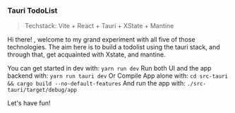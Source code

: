 ### Tauri TodoList 

> Techstack: Vite + React + Tauri + XState + Mantine

Hi there! , welcome to my grand experiment with all five of those technologies. The aim here is to build a todolist using the tauri stack, and through that, get acquainted with Xstate, and mantine.

You can get started in dev with: `yarn run dev`
Run both UI and the app backend with: `yarn run tauri dev`
Or Compile App alone with: `cd src-tauri && cargo build --no-default-features`
And run the app with: `./src-tauri/target/debug/app`

Let's have fun!